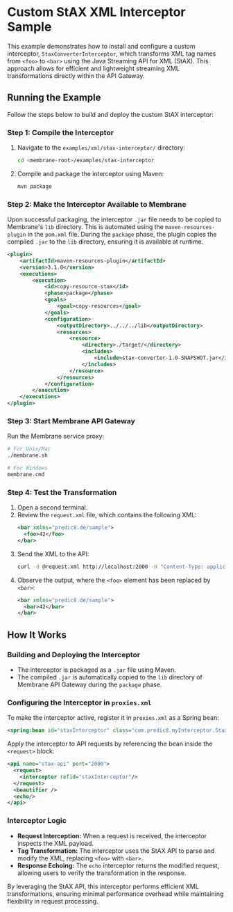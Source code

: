 # Custom StAX XML Interceptor Sample

This example demonstrates how to install and configure a custom interceptor, `StaxConverterInterceptor`, which transforms XML tag names from `<foo>` to `<bar>` using the Java Streaming API for XML (StAX). This approach allows for efficient and lightweight streaming XML transformations directly within the API Gateway.

## Running the Example

Follow the steps below to build and deploy the custom StAX interceptor:

### Step 1: Compile the Interceptor
1. Navigate to the `examples/xml/stax-interceptor/` directory:
   ```sh
   cd <membrane-root>/examples/stax-interceptor
   ```
2. Compile and package the interceptor using Maven:
   ```sh
   mvn package
   ```

### Step 2: Make the Interceptor Available to Membrane
Upon successful packaging, the interceptor `.jar` file needs to be copied to Membrane's `lib` directory. This is automated using the `maven-resources-plugin` in the `pom.xml` file. During the `package` phase, the plugin copies the compiled `.jar` to the `lib` directory, ensuring it is available at runtime.

```xml
<plugin>
    <artifactId>maven-resources-plugin</artifactId>
    <version>3.1.0</version>
    <executions>
        <execution>
            <id>copy-resource-stax</id>
            <phase>package</phase>
            <goals>
                <goal>copy-resources</goal>
            </goals>
            <configuration>
                <outputDirectory>../../../lib</outputDirectory>
                <resources>
                    <resource>
                        <directory>./target/</directory>
                        <includes>
                            <include>stax-converter-1.0-SNAPSHOT.jar</include>
                        </includes>
                    </resource>
                </resources>
            </configuration>
        </execution>
    </executions>
</plugin>
```

### Step 3: Start Membrane API Gateway
Run the Membrane service proxy:
```sh
# For Unix/Mac
./membrane.sh

# For Windows
membrane.cmd
```

### Step 4: Test the Transformation
1. Open a second terminal.
2. Review the `request.xml` file, which contains the following XML:
   ```xml
   <bar xmlns="predic8.de/sample">
     <foo>42</foo>
   </bar>
   ```
3. Send the XML to the API:
   ```sh
   curl -d @request.xml http://localhost:2000 -H "Content-Type: application/xml"
   ```
4. Observe the output, where the `<foo>` element has been replaced by `<bar>`:
   ```xml
   <bar xmlns="predic8.de/sample">
     <bar>42</bar>
   </bar>
   ```

## How It Works

### Building and Deploying the Interceptor
- The interceptor is packaged as a `.jar` file using Maven.
- The compiled `.jar` is automatically copied to the `lib` directory of Membrane API Gateway during the `package` phase.

### Configuring the Interceptor in `proxies.xml`

To make the interceptor active, register it in `proxies.xml` as a Spring bean:
```xml
<spring:bean id="staxInterceptor" class="com.predic8.myInterceptor.StaxConverterInterceptor" />
```

Apply the interceptor to API requests by referencing the bean inside the `<request>` block:
```xml
<api name="stax-api" port="2000">
  <request>
    <interceptor refid="staxInterceptor"/>
  </request>
  <beautifier />
  <echo/>
</api>
```

### Interceptor Logic
- **Request Interception:** When a request is received, the interceptor inspects the XML payload.
- **Tag Transformation:** The interceptor uses the StAX API to parse and modify the XML, replacing `<foo>` with `<bar>`.
- **Response Echoing:** The `echo` interceptor returns the modified request, allowing users to verify the transformation in the response.

By leveraging the StAX API, this interceptor performs efficient XML transformations, ensuring minimal performance overhead while maintaining flexibility in request processing.

